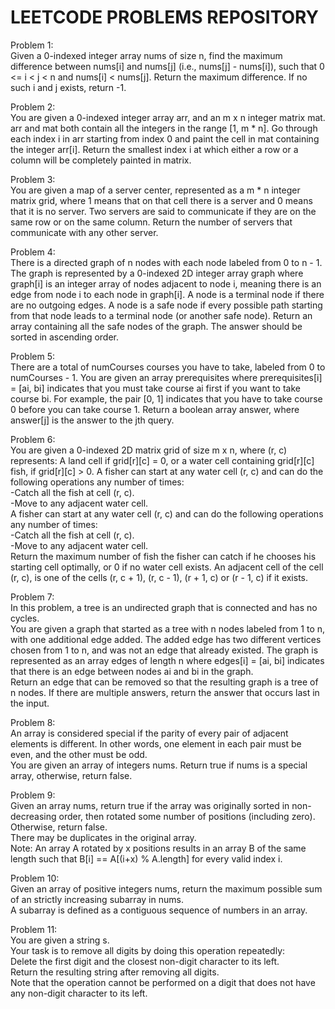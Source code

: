 # LEETCODE PROBLEMS REPOSITORY
Problem 1:<br>
Given a 0-indexed integer array nums of size n, find the maximum difference between nums[i] and nums[j] (i.e., nums[j] - nums[i]), such that 0 <= i < j < n and nums[i] < nums[j].
Return the maximum difference. If no such i and j exists, return -1.

Problem 2:<br>
You are given a 0-indexed integer array arr, and an m x n integer matrix mat. arr and mat both contain all the integers in the range [1, m * n].
Go through each index i in arr starting from index 0 and paint the cell in mat containing the integer arr[i].
Return the smallest index i at which either a row or a column will be completely painted in matrix.

Problem 3:<br>
You are given a map of a server center, represented as a m * n integer matrix grid, where 1 means that on that cell there is a server and 0 means that it is no server. Two servers are said to communicate if they are on the same row or on the same column.
Return the number of servers that communicate with any other server.

Problem 4:<br>
There is a directed graph of n nodes with each node labeled from 0 to n - 1. The graph is represented by a 0-indexed 2D integer array graph where graph[i] is an integer array of nodes adjacent to node i, meaning there is an edge from node i to each node in graph[i].
A node is a terminal node if there are no outgoing edges. A node is a safe node if every possible path starting from that node leads to a terminal node (or another safe node).
Return an array containing all the safe nodes of the graph. The answer should be sorted in ascending order.

Problem 5:<br>
There are a total of numCourses courses you have to take, labeled from 0 to numCourses - 1. You are given an array prerequisites where prerequisites[i] = [ai, bi] indicates that you must take course ai first if you want to take course bi.
For example, the pair [0, 1] indicates that you have to take course 0 before you can take course 1.
Return a boolean array answer, where answer[j] is the answer to the jth query.

Problem 6:<br>
You are given a 0-indexed 2D matrix grid of size m x n, where (r, c) represents:
A land cell if grid[r][c] = 0, or a water cell containing grid[r][c] fish, if grid[r][c] > 0.
A fisher can start at any water cell (r, c) and can do the following operations any number of times:<br>
-Catch all the fish at cell (r, c).<br>
-Move to any adjacent water cell.<br>
A fisher can start at any water cell (r, c) and can do the following operations any number of times:<br>
-Catch all the fish at cell (r, c).<br>
-Move to any adjacent water cell.<br>
Return the maximum number of fish the fisher can catch if he chooses his starting cell optimally, or 0 if no water cell exists.
An adjacent cell of the cell (r, c), is one of the cells (r, c + 1), (r, c - 1), (r + 1, c) or (r - 1, c) if it exists.

Problem 7:<br>
In this problem, a tree is an undirected graph that is connected and has no cycles.<br>
You are given a graph that started as a tree with n nodes labeled from 1 to n, with one additional edge added. The added edge has two different vertices chosen from 1 to n, and was not an edge that already existed. The graph is represented as an array edges of length n where edges[i] = [ai, bi] indicates that there is an edge between nodes ai and bi in the graph.<br>
Return an edge that can be removed so that the resulting graph is a tree of n nodes. If there are multiple answers, return the answer that occurs last in the input.

Problem 8:<br>
An array is considered special if the parity of every pair of adjacent elements is different. In other words, one element in each pair must be even, and the other must be odd.<br>
You are given an array of integers nums. Return true if nums is a special array, otherwise, return false.

Problem 9:<br>
Given an array nums, return true if the array was originally sorted in non-decreasing order, then rotated some number of positions (including zero). Otherwise, return false.<br>
There may be duplicates in the original array.<br>
Note: An array A rotated by x positions results in an array B of the same length such that B[i] == A[(i+x) % A.length] for every valid index i.

Problem 10:<br>
Given an array of positive integers nums, return the maximum possible sum of an strictly increasing subarray in nums.<br>
A subarray is defined as a contiguous sequence of numbers in an array.

Problem 11:<br>
You are given a string s.<br>
Your task is to remove all digits by doing this operation repeatedly:<br>
Delete the first digit and the closest non-digit character to its left.<br>
Return the resulting string after removing all digits.<br>
Note that the operation cannot be performed on a digit that does not have any non-digit character to its left.